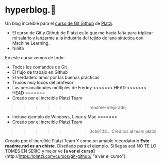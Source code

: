 # hyperblog.💚
Un blog increible para el [curso de Git Github](http://https://platzi.com/cursos/git-github/ "curso de Git Github") de [Platzi](http://https://platzi.com/cursos/git-github/ "Platzi").
* El curso de Git y Github de Platzi es lo que me hacía falta para tríplicar mi salario y lanzarme a la industria del tejido de lana sintetica con Machine Learning.
* Niñita

En este curso vemos de todo:
* Todos los comandos de Git
* El flujo de trabajo en Github
* El verdadero amor por las buenas prácticas
* Trucos muy locos del profesor
* Las personalidades múltiples de Freddy
<<<<<<< HEAD
<<<<<<< HEAD
=======
* Creado por el increible Platzi Team
>>>>>>> readme-mejorado
* Incluye ejemplo de Windows, Linux y Mac
=======
* Creado por el increible Platzi Team
>>>>>>> 3cb8102... Creditos al team platzi

Creado por el increíble Platzi Team
Y como un amable recordatorio **Este readme.md es un chiste**. Diseñado para el ejemplo. Si llegas acá NO TE LO TOMES EN SERIO y mejor ve **[a ver el curso]**(http://https://platzi.com/cursos/git-github/ "a ver el curso").